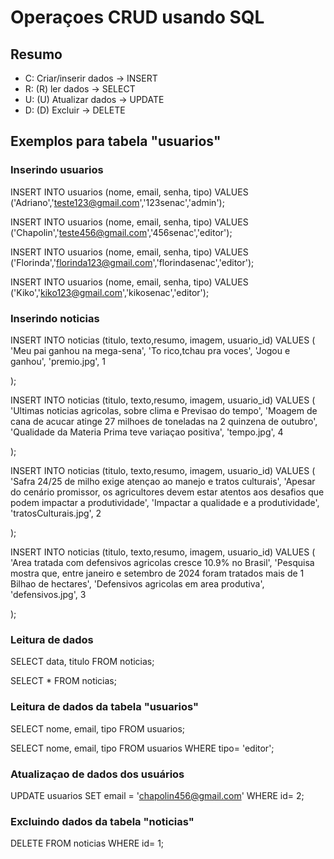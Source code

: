 # Operaçoes CRUD usando SQL

## Resumo

- C: Criar/inserir dados   -> INSERT
- R: (R) ler dados         -> SELECT
- U: (U) Atualizar dados   -> UPDATE
- D: (D) Excluir           -> DELETE

## Exemplos para tabela "usuarios"

### Inserindo usuarios


INSERT INTO usuarios (nome, email, senha, tipo)
VALUES ('Adriano','teste123@gmail.com','123senac','admin');

INSERT INTO usuarios (nome, email, senha, tipo)
VALUES ('Chapolin','teste456@gmail.com','456senac','editor');

INSERT INTO usuarios (nome, email, senha, tipo)
VALUES ('Florinda','florinda123@gmail.com','florindasenac','editor');

INSERT INTO usuarios (nome, email, senha, tipo)
VALUES ('Kiko','kiko123@gmail.com','kikosenac','editor');

### Inserindo noticias

INSERT INTO noticias (titulo, texto,resumo, imagem, usuario_id)
VALUES (
    'Meu pai ganhou na mega-sena',
    'To rico,tchau pra voces',
    'Jogou e ganhou',
    'premio.jpg',
    1

);

INSERT INTO noticias (titulo, texto,resumo, imagem, usuario_id)
VALUES (
    'Ultimas noticias agricolas, sobre clima e Previsao do tempo',
    'Moagem de cana de acucar atinge 27 milhoes de toneladas na 2 quinzena de outubro',
    'Qualidade da Materia Prima teve variaçao positiva',
    'tempo.jpg',
    4

);

INSERT INTO noticias (titulo, texto,resumo, imagem, usuario_id)
VALUES (
    'Safra 24/25 de milho exige atençao ao manejo e tratos culturais',
    'Apesar do cenário promissor, os agricultores devem estar atentos aos desafios que podem impactar a produtividade',
    'Impactar a qualidade e a produtividade',
    'tratosCulturais.jpg',
    2

);

INSERT INTO noticias (titulo, texto,resumo, imagem, usuario_id)
VALUES (
    'Area tratada com defensivos agricolas cresce 10.9% no Brasil',
    'Pesquisa mostra que, entre janeiro e setembro de 2024 foram tratados mais de 1 Bilhao de hectares',
    'Defensivos agricolas em area produtiva',
    'defensivos.jpg',
    3

);

### Leitura de dados

SELECT data, titulo FROM noticias;

SELECT * FROM noticias;

### Leitura de dados da tabela "usuarios"

SELECT nome, email, tipo FROM usuarios;

SELECT nome, email, tipo FROM usuarios WHERE tipo= 'editor';

### Atualizaçao de dados dos usuários

UPDATE usuarios SET email = 'chapolin456@gmail.com'
WHERE id= 2;

### Excluindo dados da tabela "noticias"

DELETE FROM noticias WHERE id= 1;